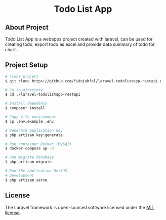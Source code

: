 <p align="center"><h1 align="center">Todo List App</h1></p>

## About Project

Todo List App is a webapps project created with laravel, can be used for creating todo, export todo as excel and provide data summary of todo for chart.

## Project Setup

```bash
# Clone project
$ git clone https://github.com/fidojahfal/laravel-todolistapp-restapi.git

# Go to directory
$ cd ./laravel-todolistapp-restapi

# Install depedency
$ composer install

# Copy file environment
$ cp .env.example .env

# Generate application key
$ php artisan key:generate

# Run container Docker (MySql)
$ docker-compose up -d

# Run migrate database
$ php artisan migrate

# Run the application NestJS
# Development
$ php artisan serve

```

## License

The Laravel framework is open-sourced software licensed under the [MIT license](https://opensource.org/licenses/MIT).
